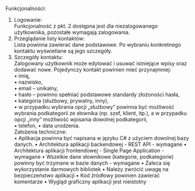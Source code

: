 Funkcjonalności:  
1. Logowanie:  
Funkcjonalność z pkt. 2 dostępna jest dla niezalogowanego użytkownika, pozostałe wymagają zalogowania.  
2. Przeglądanie listy kontaktów:  
Lista powinna zawierać dane podstawowe. Po wybraniu konkretnego kontaktu wyświetlane są jego 
szczegóły.  
3. Szczegóły kontaktu:  
Zalogowany użytkownik może edytować i usuwać istniejące wpisy oraz dodawać nowe. Pojedynczy kontakt 
powinien mieć przynajmniej:  
• imię,  
• nazwisko,  
• email – unikalny,  
• hasło – powinno spełniać podstawowe standardy złożoności hasła,  
• kategoria (służbowy, prywatny, inny),  
• w przypadku wybrania opcji „służbowy” powinna być możliwość wybrania podkategorii ze słownika (np. 
szef, klient, itp.), a w przypadku opcji „inny” możliwość wpisania dowolnej podkategorii,  
• telefon, 
• data urodzenia.   
Założenia techniczne:  
• Aplikacja powinna być napisana w języku C# z użyciem dowolnej bazy danych. 
• Architektura aplikacji backendowej - REST API - wymagane 
• Architektura aplikacji frontendowej - Single Page Application - wymagane 
• Wszelkie dane słownikowe (kategorie, podkategorie) powinny być trzymane w bazie danych - 
wymagane 
• Zaleca się wykorzystanie darmowych bibliotek 
• Należy zwrócić uwagę na bezpieczeństwo aplikacji 
• Kod źródłowy powinien zawierać komentarze 
• Wygląd graficzny aplikacji jest nieistotny 